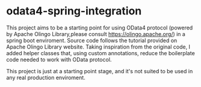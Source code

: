 # odata4-spring-integration
This project aims to be a starting point for using OData4 protocol (powered by Apache Olingo Library,please consult 
https://olingo.apache.org/) in a spring boot enviroment.
Source code follows the tutorial provided on Apache Olingo Library website.
Taking inspiration from the original code, I added helper 
classes that, using custom annotations, reduce the boilerplate code needed to work with OData protocol.

This project is just at a starting point stage, and it's not suited to be used in any real production enviroment.









